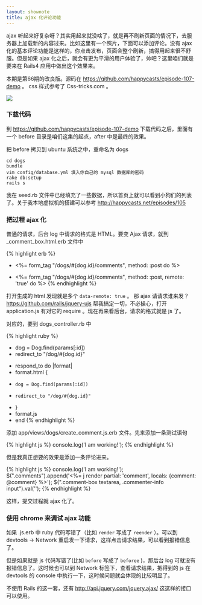 ```yaml
---
layout: shownote
title: ajax 化评论功能
---
```

<!-- css-tricks 样式的评论，评论一张小狗图片 -->
ajax 听起来好复杂呀？其实用起来就没啥了，就是再不刷新页面的情况下，去服务器上加载新的内容过来。比如这里有一个照片，下面可以添加评论。没有 ajax 化的基本评论功能是这样的，你点击发布，页面会整个刷新，搞得用起来很不舒服。但是如果 ajax 化之后，就会有更为平滑的用户体验了，帅吧？这里咱们就是要来在 Rails4 应用中做出这个效果来。

本期是第66期的改良版。源码在 <https://github.com/happycasts/episode-107-demo> 。 css 样式参考了 Css-tricks.com 。

![](http://media.happycasts.net/pic/happycasts/ajax_comment.png)

### 下载代码
到 <https://github.com/happycasts/episode-107-demo> 下载代码之后，里面有一个 before 目录是咱们这集的起点，after 中是最终的效果。

把 before 拷贝到 ubuntu 系统之中，重命名为 dogs

    cd dogs
    bundle
    vim config/database.yml 填入你自己的 mysql 数据库的密码
    rake db:setup
    rails s

我在 seed.rb 文件中已经填充了一些数据，所以首页上就可以看到小狗们的列表了。关于我本地虚拟机的搭建可以参考 <http://happycasts.net/episodes/105>

### 把过程 ajax 化
普通的请求，后台 log 中请求的格式是 HTML。要变 Ajax 请求，就到 _comment_box.html.erb 文件中

{% highlight erb %}
- <%= form_tag "/dogs/#{dog.id}/comments", method: :post do %>
+ <%= form_tag "/dogs/#{dog.id}/comments", method: :post, remote: 'true' do %>
{% endhighlight %}

打开生成的 html 发现就是多个 `data-remote: true` 。 那 ajax 请请求谁来发？ <https://github.com/rails/jquery-ujs> 帮我搞定一切，不必操心，打开 application.js 有对它的 require 。现在再来看后台，请求的格式就是 js 了。

对应的，要到 dogs_controller.rb 中

{% highlight ruby %}
- dog = Dog.find(params[:id])
- redirect_to "/dog/#{dog.id}"
+ respond_to do |format|
+   format.html {
+     dog = Dog.find(params[:id])
+     redirect_to "/dog/#{dog.id}"
+   }
+   format.js
+ end
{% endhighlight %}

添加 app/views/dogs/create_comment.js.erb 文件。先来添加一条测试语句

{% highlight js %}
console.log('I am working!');
{% endhighlight %}

但是我真正想要的效果是添加一条评论进来。

{% highlight js %}
console.log('I am working!');
$(".comments").append('<%= j render partial: 'comment', locals: {comment: @comment} %>');
$(".comment-box textarea, .commenter-info input").val('');
{% endhighlight %}

这样，提交过程就 ajax 化了。

### 使用 chrome 来调试 ajax 功能
如果 .js.erb 中 ruby 代码写错了（比如 `render` 写成了 `reender` ）。可以到 devtools -> Network 重启发一下请求，这样点击请求结果，可以看到报错信息了。

但是如果就是 js 代码写错了(比如 `before` 写成了 `beforee` )，那后台 log 可就没有报错信息了。这时候也可以到 Network 标签下，查看请求结果，把得到的 js 在 devtools 的 console 中执行一下，这时候问题就会体现的比较明显了。

不使用 Rails 的这一套，还有 http://api.jquery.com/jquery.ajax/ 这这样的接口可以使用。
